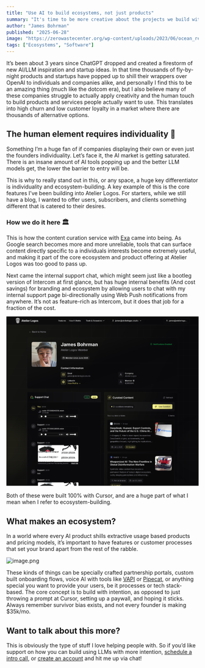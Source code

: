 ```yaml
---
title: "Use AI to build ecosystems, not just products"
summary: "It's time to be more creative about the projects we build with AI, and more intentional the human element"
author: "James Bohrman"
published: "2025-06-28"
image: "https://zerowastecenter.org/wp-content/uploads/2023/06/ocean_reef-1080x675.jpg"
tags: ["Ecosystems", "Software"]
---
```


It’s been about 3 years since ChatGPT dropped and created a firestorm of new AI/LLM inspiration and startup ideas. In that time thousands of fly-by-night products and startups have popped up to shill their wrappers over OpenAI to individuals and companies alike, and personally I find this to be an amazing thing (much like the dotcom era), but I also believe many of these companies struggle to actually apply creativity and the human touch to build products and services people actually want to use. This translates into high churn and low customer loyalty in a market where there are thousands of alternative options.

## The human element requires individuality 🦚

Something I’m a huge fan of if companies displaying their own or even just the founders individuality. Let’s face it, the AI market is getting saturated. There is an insane amount of AI tools popping up and the better LLM models get, the lower the barrier to entry will be. 

This is why to really stand out in this, or any space, a huge key differentiator is individuality and ecosystem-building. A key example of this is the core features I’ve been building into Atelier Logos. For starters, while we still have a blog, I wanted to offer users, subscribers, and clients something different that is catered to their desires. 

### How we do it here 🏛️

This is how the content curation service with [Exa](https://exa.ai/) came into being. As Google search becomes more and more unreliable, tools that can surface content directly specific to a individuals interests become extremely useful, and making it part of the core ecosystem and product offering at Atelier Logos was too good to pass up. 

Next came the internal support chat, which might seem just like a bootleg version of Intercom at first glance, but has huge internal benefits (And cost savings) for branding and ecosystem by allowing users to chat with my internal support page bi-directionally using Web Push notifications from anywhere. It’s not as feature-rich as Intercom, but it does that job for a fraction of the cost.

 

![image.png](/public/profile.png)

Both of these were built 100% with Cursor, and are a huge part of what I mean when I refer to ecosystem-building. 

## What makes an ecosystem?

In a world where every AI product shills extractive usage based products and pricing models, it’s important to have features or customer processes that set your brand apart from the rest of the rabble.

![image.png](https://media1.tenor.com/m/S0tTggqTZ_AAAAAd/rabble-randy-marsh.gif)

These kinds of things can be specially crafted partnership portals, custom built onboarding flows, voice AI with tools like [VAPI](https://vapi.ai/) or [Pipecat](https://www.pipecat.ai/), or anything special you want to provide your users, be it processes or tech stack-based. The core concept is to build with intention, as opposed to just throwing a prompt at Cursor, setting up a paywall, and hoping it sticks. Always remember survivor bias exists, and not every founder is making $35k/mo. 

## Want to talk about this more?

This is obviously the type of stuff I love helping people with. So if you’d like support on how you can build using LLMs with more intention, [schedule a intro call](https://cal.com/team/atelier-logos/45-min-intro-call), or [create an account](https://www.atelierlogos.studio/onboarding) and hit me up via chat!